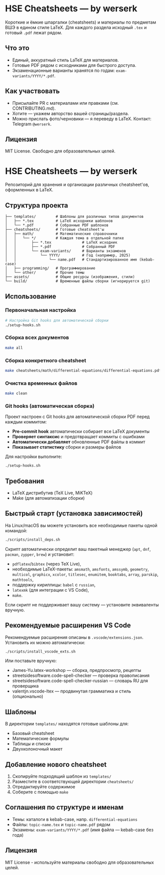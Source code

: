 # HSE Cheatsheets — by werserk

Короткие и ёмкие шпаргалки (cheatsheets) и материалы по предметам ВШЭ в едином стиле LaTeX. Для каждого раздела исходный `.tex` и готовый `.pdf` лежат рядом.

## Что это
- Единый, аккуратный стиль LaTeX для материалов.
- Готовые PDF рядом с исходниками для быстрого доступа.
- Экзаменационные варианты хранятся по годам: `exam-variants/YYYY/*.pdf`.

## Как участвовать
- Присылайте PR с материалами или правками (см. CONTRIBUTING.md).
- Хотите — укажем авторство вашей страницы/раздела.
- Можно прислать фото/черновики — я переведу в LaTeX.
  Контакт: Telegram `@werserk`.

## Лицензия
MIT License. Свободно для образовательных целей.
# HSE Cheatsheets — by werserk

Репозиторий для хранения и организации различных cheatsheet'ов, оформленных в LaTeX.

## Структура проекта

```
├── templates/         # Шаблоны для различных типов документов
│   ├── *.tex          # LaTeX исходники шаблонов
│   └── *.pdf          # Собранные PDF шаблонов
├── cheatsheets/       # Готовые cheatsheet'ы
│   ├── math/          # Математические справочники
│   │   └── */         # Каждая тема в отдельной папке
│   │       ├── *.tex              # LaTeX исходник
│   │       ├── *.pdf              # Собранный PDF
│   │       └── exam-variants/     # Варианты экзаменов
│   │           └── YYYY/          # Год (например, 2025)
│   │               └── name.pdf   # Стандартизированное имя (kebab-case)
│   ├── programming/   # Программирование
│   └── other/         # Прочие темы
├── assets/            # Общие ресурсы (изображения, стили)
└── build/             # Временные файлы сборки (игнорируется git)
```

## Использование

### Первоначальная настройка
```bash
# Настройка Git hooks для автоматической сборки
./setup-hooks.sh
```

### Сборка всех документов
```bash
make all
```

### Сборка конкретного cheatsheet
```bash
make cheatsheets/math/differential-equations/differential-equations.pdf
```

### Очистка временных файлов
```bash
make clean
```

### Git hooks (автоматическая сборка)

Проект настроен с Git hooks для автоматической сборки PDF перед каждым коммитом:

- **Pre-commit hook** автоматически собирает все LaTeX документы
- **Проверяет синтаксис** и предотвращает коммиты с ошибками
- **Автоматически добавляет** обновленные PDF файлы в коммит
- **Показывает статистику** сборки и размеры файлов

Для настройки выполните:
```bash
./setup-hooks.sh
```

## Требования

- LaTeX дистрибутив (TeX Live, MiKTeX)
- Make (для автоматизации сборки)

## Быстрый старт (установка зависимостей)

На Linux/macOS вы можете установить все необходимые пакеты одной командой:

```bash
./scripts/install_deps.sh
```

Скрипт автоматически определит ваш пакетный менеджер (`apt`, `dnf`, `pacman`, `zypper`, `brew`) и установит:

- `pdflatex`/`bibtex` (через TeX Live),
- необходимые LaTeX-пакеты: `amsmath`, `amsfonts`, `amssymb`, `geometry`, `multicol`, `graphicx`, `xcolor`, `titlesec`, `enumitem`, `booktabs`, `array`, `parskip`, `mathtools`,
- поддержку кириллицы: `babel` с `russian`,
- `latexmk` (для интеграции с VS Code),
- `make`.

Если скрипт не поддерживает вашу систему — установите эквиваленты вручную.

## Рекомендуемые расширения VS Code

Рекомендуемые расширения описаны в `.vscode/extensions.json`. Установить их можно автоматически:

```bash
./scripts/install_vscode_exts.sh
```

Или поставьте вручную:

- James-Yu.latex-workshop — сборка, предпросмотр, рецепты
- streetsidesoftware.code-spell-checker — проверка правописания
- streetsidesoftware.code-spell-checker-russian — словарь RU для проверщика
- valentjn.vscode-ltex — продвинутая грамматика и стиль (опционально)

## Шаблоны

В директории `templates/` находятся готовые шаблоны для:
- Базовый cheatsheet
- Математические формулы
- Таблицы и списки
- Двухколоночный макет

## Добавление нового cheatsheet

1. Скопируйте подходящий шаблон из `templates/`
2. Разместите в соответствующей директории `cheatsheets/`
3. Отредактируйте содержимое
4. Соберите с помощью `make`

## Соглашения по структуре и именам

- Темы: каталоги в kebab-case, напр. `differential-equations`
- Файлы: `topic-name.tex` и `topic-name.pdf` рядом
- Экзамены: `exam-variants/YYYY/*.pdf` (имя файла — kebab-case без года)

## Лицензия

MIT License - используйте материалы свободно для образовательных целей.

